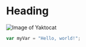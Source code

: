 # Heading


![Image of Yaktocat](https://octodex.github.com/images/yaktocat.png)

``` javascript
var myVar = "Hello, world!";
```
